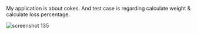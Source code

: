 My application is about cokes. And test case is regarding calculate weight & calculate loss percentage.


![screenshot 135](https://user-images.githubusercontent.com/43011985/52508353-050a8e00-2bba-11e9-812d-bfa2b365e824.png)

